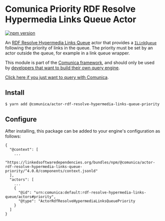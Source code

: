 # Comunica Priority RDF Resolve Hypermedia Links Queue Actor

[![npm version](https://badge.fury.io/js/%40comunica%2Factor-rdf-resolve-hypermedia-links-queue-priority.svg)](https://www.npmjs.com/package/@comunica/actor-rdf-resolve-hypermedia-links-queue-priority)

An [RDF Resolve Hypermedia Links Queue](https://github.com/comunica/comunica/tree/master/packages/bus-rdf-resolve-hypermedia-links-queue) actor
that provides a [`ILinkQueue`](https://comunica.github.io/comunica/interfaces/_comunica_bus_rdf_resolve_hypermedia_links_queue.ILinkQueue.html)
following the priority of links in the queue. The priority must be set by an actor outside the queue, for example in a link queue wrapper.

This module is part of the [Comunica framework](https://github.com/comunica/comunica),
and should only be used by [developers that want to build their own query engine](https://comunica.dev/docs/modify/).

[Click here if you just want to query with Comunica](https://comunica.dev/docs/query/).

## Install

```bash
$ yarn add @comunica/actor-rdf-resolve-hypermedia-links-queue-priority
```

## Configure

After installing, this package can be added to your engine's configuration as follows:
```text
{
  "@context": [
    ...
    "https://linkedsoftwaredependencies.org/bundles/npm/@comunica/actor-rdf-resolve-hypermedia-links-queue-priority/^4.0.0/components/context.jsonld"
  ],
  "actors": [
    ...
    {
      "@id": "urn:comunica:default:rdf-resolve-hypermedia-links-queue/actors#priority",
      "@type": "ActorRdfResolveHypermediaLinksQueuePriority
    }
  ]
}
```
